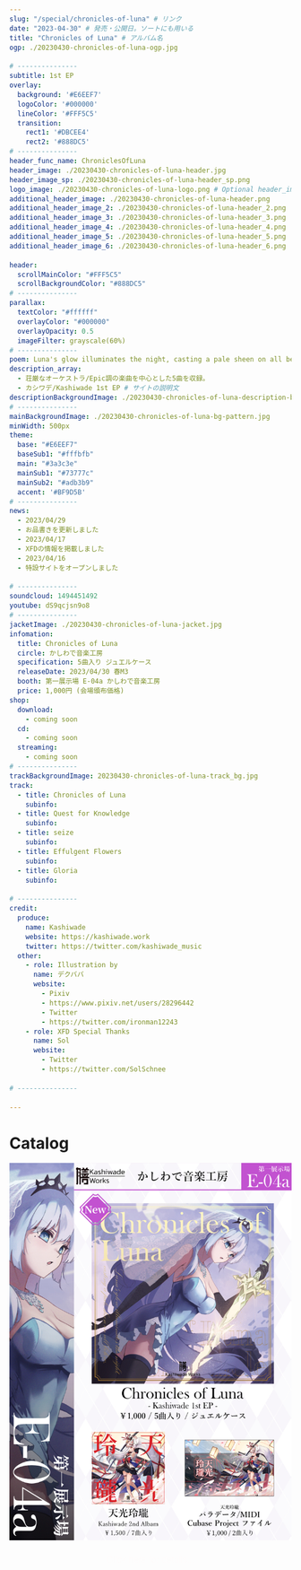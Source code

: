```yaml
---
slug: "/special/chronicles-of-luna" # リンク
date: "2023-04-30" # 発売・公開日。ソートにも用いる
title: "Chronicles of Luna" # アルバム名
ogp: ./20230430-chronicles-of-luna-ogp.jpg

# ---------------
subtitle: 1st EP
overlay:
  background: '#E6EEF7'
  logoColor: '#000000'
  lineColor: '#FFF5C5'
  transition:
    rect1: '#DBCEE4'
    rect2: '#888DC5'
# ---------------
header_func_name: ChroniclesOfLuna
header_image: ./20230430-chronicles-of-luna-header.jpg
header_image_sp: ./20230430-chronicles-of-luna-header_sp.png
logo_image: ./20230430-chronicles-of-luna-logo.png # Optional header_imageにロゴが含まれていないなら指定。
additional_header_image: ./20230430-chronicles-of-luna-header.png
additional_header_image_2: ./20230430-chronicles-of-luna-header_2.png
additional_header_image_3: ./20230430-chronicles-of-luna-header_3.png
additional_header_image_4: ./20230430-chronicles-of-luna-header_4.png
additional_header_image_5: ./20230430-chronicles-of-luna-header_5.png
additional_header_image_6: ./20230430-chronicles-of-luna-header_6.png

header:
  scrollMainColor: "#FFF5C5"
  scrollBackgroundColor: "#888DC5"
# ---------------
parallax:
  textColor: "#ffffff"
  overlayColor: "#000000"
  overlayOpacity: 0.5
  imageFilter: grayscale(60%)
# ---------------
poem: Luna's glow illuminates the night, casting a pale sheen on all below.
description_array: 
  - 荘厳なオーケストラ/Epic調の楽曲を中心とした5曲を収録。
  - カシワデ/Kashiwade 1st EP # サイトの説明文
descriptionBackgroundImage: ./20230430-chronicles-of-luna-description-back.jpg
# ---------------
mainBackgroundImage: ./20230430-chronicles-of-luna-bg-pattern.jpg
minWidth: 500px
theme:
  base: "#E6EEF7"
  baseSub1: "#fffbfb"
  main: "#3a3c3e"
  mainSub1: "#73777c"
  mainSub2: "#adb3b9"
  accent: '#BF9D5B'
# ---------------
news:
  - 2023/04/29
  - お品書きを更新しました
  - 2023/04/17
  - XFDの情報を掲載しました
  - 2023/04/16
  - 特設サイトをオープンしました

# ---------------
soundcloud: 1494451492
youtube: dS9qcjsn9o8
# ---------------
jacketImage: ./20230430-chronicles-of-luna-jacket.jpg
infomation:
  title: Chronicles of Luna
  circle: かしわで音楽工房
  specification: 5曲入り ジュエルケース
  releaseDate: 2023/04/30 春M3
  booth: 第一展示場 E-04a かしわで音楽工房
  price: 1,000円 (会場頒布価格)
shop:
  download:
    - coming soon
  cd:
    - coming soon
  streaming:
    - coming soon
# ---------------
trackBackgroundImage: 20230430-chronicles-of-luna-track_bg.jpg
track:
  - title: Chronicles of Luna
    subinfo: 
  - title: Quest for Knowledge
    subinfo: 
  - title: seize
    subinfo: 
  - title: Effulgent Flowers
    subinfo: 
  - title: Gloria
    subinfo: 

# ---------------
credit:
  produce:
    name: Kashiwade
    website: https://kashiwade.work
    twitter: https://twitter.com/kashiwade_music
  other:
    - role: Illustration by
      name: デクババ
      website:
        - Pixiv 
        - https://www.pixiv.net/users/28296442
        - Twitter 
        - https://twitter.com/ironman12243
    - role: XFD Special Thanks
      name: Sol
      website:
        - Twitter 
        - https://twitter.com/SolSchnee

# ---------------

---
```


# Catalog

![Catalog](20230430_chronicles-of-luna-oshinagaki.jpg)


<div class="container">
<a href="https://kashiwade.fanbox.cc/posts/5806990" class="spec-web-button" target="_blank">Click here for details...</a>
</div>



<style>
.container{
    text-align:center;
}

.spec-web-button {
  display: inline-block;
  text-align: center;
  cursor: pointer;
  font-size: 90%;
  overflow: hidden;
  color: #fffbfb;
  background-color: var(--main__u5d7iy1r7GHyG3EmB);
  text-decoration: none;
  -webkit-transition: all 0.2s;
  transition: all 0.2s;
  padding: 0.5em;
  font-size: 110%;
  box-sizing: border-box;
  border-width: 2px;
  width: 100%;
  max-width: 500px;
  font-weight: 200;
}
.spec-web-button:hover {
  background-color: #73777c;
  text-decoration: none;
  border-color: transparent;
}
</style>